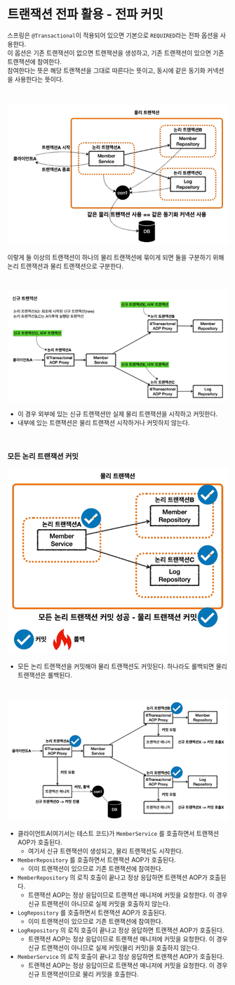 # 트랜잭션 전파 활용 - 전파 커밋
스프링은 ```@Transactional```이 적용되어 있으면 기본으로 ```REQUIRED```라는 전파 옵션을 사용한다.<br>
이 옵션은 기존 트랜잭션이 없으면 트랜잭션을 생성하고, 기존 트랜잭션이 있으면 기존 트랜잭션에 참여한다.<br>
참여한다는 뜻은 해당 트랜잭션을 그대로 따른다는 뜻이고, 동시에 같은 동기화 커넥션을 사용한다는 뜻이다.

<br>

![Utilizing_spring_transaction_propagation-propagation_commit](14.Utilizing_spring_transaction_propagation-propagation_commit1.PNG)

이렇게 둘 이상의 트랜잭션이 하나의 물리 트랜잭션에 묶이게 되면 둘을 구분하기 위해 논리 트랜잭션과 물리 트랜잭션으로 구분한다.

<br>

![Utilizing_spring_transaction_propagation-propagation_commit](14.Utilizing_spring_transaction_propagation-propagation_commit2.PNG)
* 이 경우 외부에 있는 신규 트랜잭션만 실제 물리 트랜잭션을 시작하고 커밋한다.
* 내부에 있는 트랜잭션은 물리 트랜잭션 시작하거나 커밋하지 않는다.

<br>

### 모든 논리 트랜잭션 커밋
![Utilizing_spring_transaction_propagation-propagation_commit](14.Utilizing_spring_transaction_propagation-propagation_commit3.PNG)
* 모든 논리 트랜잭션을 커밋해야 물리 트랜잭션도 커밋된다. 하나라도 롤백되면 물리 트랜잭션은 롤백된다.

<br>

![Utilizing_spring_transaction_propagation-propagation_commit](14.Utilizing_spring_transaction_propagation-propagation_commit4.PNG)
* 클라이언트A(여기서는 테스트 코드)가 ```MemberService``` 를 호출하면서 트랜잭션 AOP가 호출된다.
  * 여기서 신규 트랜잭션이 생성되고, 물리 트랜잭션도 시작한다.
* ```MemberRepository``` 를 호출하면서 트랜잭션 AOP가 호출된다.
  * 이미 트랜잭션이 있으므로 기존 트랜잭션에 참여한다.
* ```MemberRepository``` 의 로직 호출이 끝나고 정상 응답하면 트랜잭션 AOP가 호출된다.
  * 트랜잭션 AOP는 정상 응답이므로 트랜잭션 매니저에 커밋을 요청한다. 이 경우 신규 트랜잭션이 아니므로 실제 커밋을 호출하지 않는다.
* ```LogRepository``` 를 호출하면서 트랜잭션 AOP가 호출된다.
  * 이미 트랜잭션이 있으므로 기존 트랜잭션에 참여한다.
* ```LogRepository``` 의 로직 호출이 끝나고 정상 응답하면 트랜잭션 AOP가 호출된다.
  * 트랜잭션 AOP는 정상 응답이므로 트랜잭션 매니저에 커밋을 요청한다. 이 경우 신규 트랜잭션이 아니므로 실제 커밋(물리 커밋)을 호출하지 않는다.
* ```MemberService``` 의 로직 호출이 끝나고 정상 응답하면 트랜잭션 AOP가 호출된다.
  * 트랜잭션 AOP는 정상 응답이므로 트랜잭션 매니저에 커밋을 요청한다. 이 경우 신규 트랜잭션이므로 물리 커밋을 호출한다.